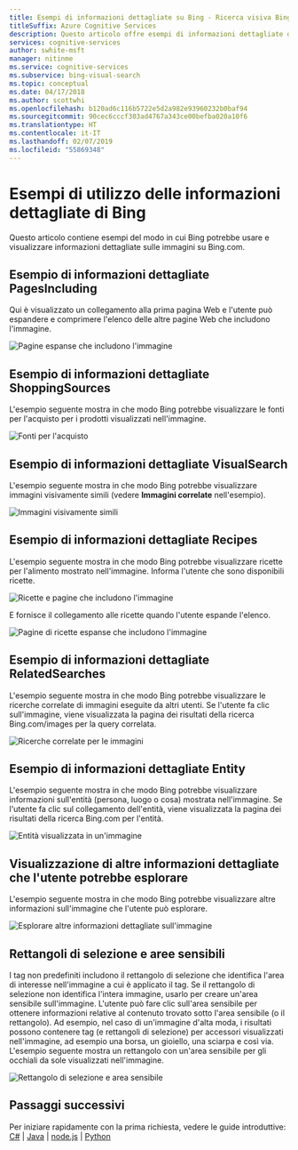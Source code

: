 ```yaml
---
title: Esempi di informazioni dettagliate su Bing - Ricerca visiva Bing
titleSuffix: Azure Cognitive Services
description: Questo articolo offre esempi di informazioni dettagliate di immagini visualizzate su Bing.com.
services: cognitive-services
author: swhite-msft
manager: nitinme
ms.service: cognitive-services
ms.subservice: bing-visual-search
ms.topic: conceptual
ms.date: 04/17/2018
ms.author: scottwhi
ms.openlocfilehash: b120ad6c116b5722e5d2a982e93960232b0baf94
ms.sourcegitcommit: 90cec6cccf303ad4767a343ce00befba020a10f6
ms.translationtype: HT
ms.contentlocale: it-IT
ms.lasthandoff: 02/07/2019
ms.locfileid: "55869348"
---
```

# <a name="examples-of-bing-insights-usage"></a>Esempi di utilizzo delle informazioni dettagliate di Bing

Questo articolo contiene esempi del modo in cui Bing potrebbe usare e visualizzare informazioni dettagliate sulle immagini su Bing.com.

## <a name="pagesincluding-insight-example"></a>Esempio di informazioni dettagliate PagesIncluding

Qui è visualizzato un collegamento alla prima pagina Web e l'utente può espandere e comprimere l'elenco delle altre pagine Web che includono l'immagine.

![Pagine espanse che includono l'immagine](./media/pages-including.PNG)


## <a name="shoppingsources-insight-example"></a>Esempio di informazioni dettagliate ShoppingSources

L'esempio seguente mostra in che modo Bing potrebbe visualizzare le fonti per l'acquisto per i prodotti visualizzati nell'immagine.

![Fonti per l'acquisto](./media/shopping-sources.PNG)


## <a name="visualsearch-insight-example"></a>Esempio di informazioni dettagliate VisualSearch

L'esempio seguente mostra in che modo Bing potrebbe visualizzare immagini visivamente simili (vedere **Immagini correlate** nell'esempio).

![Immagini visivamente simili](./media/similar-images.PNG)

## <a name="recipes-insight-example"></a>Esempio di informazioni dettagliate Recipes

L'esempio seguente mostra in che modo Bing potrebbe visualizzare ricette per l'alimento mostrato nell'immagine. Informa l'utente che sono disponibili ricette.

![Ricette e pagine che includono l'immagine](./media/recipes-pages-including.PNG)

 E fornisce il collegamento alle ricette quando l'utente espande l'elenco.

![Pagine di ricette espanse che includono l'immagine](./media/expanded-recipes-pages-including.PNG)


## <a name="relatedsearches-insight-example"></a>Esempio di informazioni dettagliate RelatedSearches

L'esempio seguente mostra in che modo Bing potrebbe visualizzare le ricerche correlate di immagini eseguite da altri utenti. Se l'utente fa clic sull'immagine, viene visualizzata la pagina dei risultati della ricerca Bing.com/images per la query correlata.

![Ricerche correlate per le immagini](./media/bordered-related-searches.PNG)


## <a name="entity-insight-example"></a>Esempio di informazioni dettagliate Entity

L'esempio seguente mostra in che modo Bing potrebbe visualizzare informazioni sull'entità (persona, luogo o cosa) mostrata nell'immagine. Se l'utente fa clic sul collegamento dell'entità, viene visualizzata la pagina dei risultati della ricerca Bing.com per l'entità.

![Entità visualizzata in un'immagine](./media/entity.PNG)


## <a name="displaying-other-insights-that-the-user-might-explore"></a>Visualizzazione di altre informazioni dettagliate che l'utente potrebbe esplorare

L'esempio seguente mostra in che modo Bing potrebbe visualizzare altre informazioni sull'immagine che l'utente può esplorare.

![Esplorare altre informazioni dettagliate sull'immagine](./media/apple-pie-more-tags.PNG)


## <a name="bounding-boxes-and-hot-spots"></a>Rettangoli di selezione e aree sensibili

I tag non predefiniti includono il rettangolo di selezione che identifica l'area di interesse nell'immagine a cui è applicato il tag. Se il rettangolo di selezione non identifica l'intera immagine, usarlo per creare un'area sensibile sull'immagine. L'utente può fare clic sull'area sensibile per ottenere informazioni relative al contenuto trovato sotto l'area sensibile (o il rettangolo). Ad esempio, nel caso di un'immagine d'alta moda, i risultati possono contenere tag (e rettangoli di selezione) per accessori visualizzati nell'immagine, ad esempio una borsa, un gioiello, una sciarpa e così via. L'esempio seguente mostra un rettangolo con un'area sensibile per gli occhiali da sole visualizzati nell'immagine.

![Rettangolo di selezione e area sensibile](./media/click-to-search.PNG)



## <a name="next-steps"></a>Passaggi successivi

Per iniziare rapidamente con la prima richiesta, vedere le guide introduttive: [C#](quickstarts/csharp.md) | [Java](quickstarts/java.md) | [node.js](quickstarts/nodejs.md) | [Python](quickstarts/python.md)





